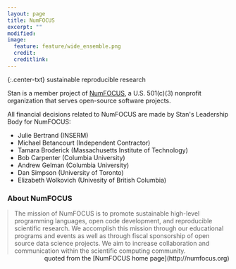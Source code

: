 ```yaml
---
layout: page
title: NumFOCUS
excerpt: ""
modified:
image:
  feature: feature/wide_ensemble.png
  credit:
  creditlink:
---
```


{:.center-txt}
sustainable reproducible research

Stan is a member project of [NumFOCUS](http://numfocus.org/), a
U.S. 501(c)(3) nonprofit organization that serves open-source
software projects.

All financial decisions related to NumFOCUS are made by Stan's
Leadership Body for NumFOCUS:

* Julie Bertrand  <span class="note">(INSERM)</span>
* Michael Betancourt <span class="note">(Independent Contractor)</span>
* Tamara Broderick <span class="note">(Massachusetts Institute of Technology)</span>
* Bob Carpenter <span class="note">(Columbia University)</span>
* Andrew Gelman <span class="note">(Columbia University)</span>
* Dan Simpson <span class="note">(University of Toronto)</span>
* Elizabeth Wolkovich <span class="note">(Univesity of British Columbia)</span>

### About NumFOCUS

<blockquote style="margin:1em 0 0 0;">
The mission of NumFOCUS is to promote sustainable high-level
programming languages, open code development, and reproducible
scientific research. We accomplish this mission through our
educational programs and events as well as through fiscal sponsorship
of open source data science projects. We aim to increase collaboration
and communication within the scientific computing community.
</blockquote>
<span style="float:right" class="note">quoted from the [NumFOCUS home page](http://numfocus.org)</span>

